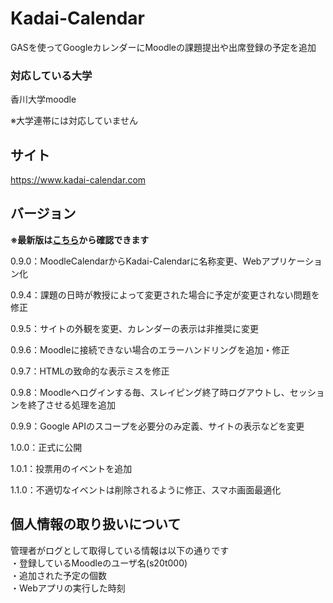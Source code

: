 # Kadai-Calendar
GASを使ってGoogleカレンダーにMoodleの課題提出や出席登録の予定を追加

### 対応している大学
香川大学moodle

※大学連帯には対応していません

## サイト
https://www.kadai-calendar.com

## バージョン

**※最新版は[こちら](https://script.google.com/d/1xoDHASlkpfHR4Bw8gyE5zp2z5hAZ6TBwNIc2VUjogYY52L6mpgoXe-q9/edit?usp=sharing)から確認できます**

0.9.0：MoodleCalendarからKadai-Calendarに名称変更、Webアプリケーション化

0.9.4：課題の日時が教授によって変更された場合に予定が変更されない問題を修正

0.9.5：サイトの外観を変更、カレンダーの表示は非推奨に変更

0.9.6：Moodleに接続できない場合のエラーハンドリングを追加・修正

0.9.7：HTMLの致命的な表示ミスを修正

0.9.8：Moodleへログインする毎、スレイピング終了時ログアウトし、セッションを終了させる処理を追加

0.9.9：Google APIのスコープを必要分のみ定義、サイトの表示などを変更

1.0.0：正式に公開

1.0.1：投票用のイベントを追加

1.1.0：不適切なイベントは削除されるように修正、スマホ画面最適化

## 個人情報の取り扱いについて
管理者がログとして取得している情報は以下の通りです<br>
・登録しているMoodleのユーザ名(s20t000)<br>
・追加された予定の個数<br>
・Webアプリの実行した時刻
